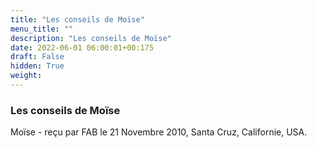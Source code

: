```yaml
---
title: "Les conseils de Moïse"
menu_title: ""
description: "Les conseils de Moïse"
date: 2022-06-01 06:00:01+00:175
draft: False
hidden: True
weight:
---
```

### Les conseils de Moïse

Moïse - reçu par FAB le 21 Novembre 2010, Santa Cruz, Californie, USA.



